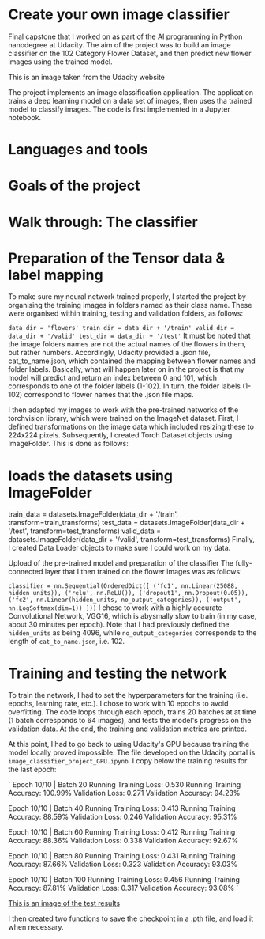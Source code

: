 # Create your own image classifier
Final capstone that I worked on as part of the AI programming in Python nanodegree at Udacity. The aim of the project was to build an image classifier on the 102 Category Flower Dataset, and then predict new flower images using the trained model.

This is an image taken from the Udacity website

The project implements an image classification application. The application trains a deep learning model on a data set of images, then uses tha trained model to classify images. The code is first implemented in a Jupyter notebook.

# Languages and tools
# Goals of the project
# Walk through: The classifier
# Preparation of the Tensor data & label mapping
To make sure my neural network trained properly, I started the project by organising the training images in folders named as their class name. These were organised within training, testing and validation folders, as follows:

`
data_dir = 'flowers'
train_dir = data_dir + '/train'
valid_dir = data_dir + '/valid'
test_dir = data_dir + '/test'
`
It must be noted that the image folders names are not the actual names of the flowers in them, but rather numbers. Accordingly, Udacity provided a .json file, cat_to_name.json, which contained the mapping between flower names and folder labels. Basically, what will happen later on in the project is that my model will predict and return an index between 0 and 101, which corresponds to one of the folder labels (1-102). In turn, the folder labels (1-102) correspond to flower names that the .json file maps.

I then adapted my images to work with the pre-trained networks of the torchvision library, which were trained on the ImageNet dataset. First, I defined transformations on the image data which included resizing these to 224x224 pixels. Subsequently, I created Torch Dataset objects using ImageFolder. This is done as follows:

# loads the datasets using ImageFolder
train_data = datasets.ImageFolder(data_dir + '/train', transform=train_transforms)
test_data = datasets.ImageFolder(data_dir + '/test', transform=test_transforms)
valid_data = datasets.ImageFolder(data_dir + '/valid', transform=test_transforms)
Finally, I created Data Loader objects to make sure I could work on my data.

Upload of the pre-trained model and preparation of the classifier
The fully-connected layer that I then trained on the flower images was as follows:

`
classifier = nn.Sequential(OrderedDict([
                          ('fc1', nn.Linear(25088, hidden_units)),
                          ('relu', nn.ReLU()),
                          ('dropout1', nn.Dropout(0.05)),
                          ('fc2', nn.Linear(hidden_units, no_output_categories)),
                          ('output', nn.LogSoftmax(dim=1))
                          ]))
`
I chose to work with a highly accurate Convolutional Network, VGG16, which is abysmally slow to train (in my case, about 30 minutes per epoch). Note that I had previously defined the `hidden_units` as being 4096, while `no_output_categories` corresponds to the length of `cat_to_name.json`, i.e. 102.

# Training and testing the network
To train the network, I had to set the hyperparameters for the training (i.e. epochs, learning rate, etc.). I chose to work with 10 epochs to avoid overfitting. The code loops through each epoch, trains 20 batches at at time (1 batch corresponds to 64 images), and tests the model's progress on the validation data. At the end, the training and validation metrics are printed.

At this point, I had to go back to using Udacity's GPU because training the model locally proved impossible. The file developed on the Udacity portal is `image_classifier_project_GPU.ipynb`. I copy below the training results for the last epoch:

`
Epoch 10/10 | Batch 20
Running Training Loss: 0.530
Running Training Accuracy: 100.99%
Validation Loss: 0.271
Validation Accuracy: 94.23%

Epoch 10/10 | Batch 40
Running Training Loss: 0.413
Running Training Accuracy: 88.59%
Validation Loss: 0.246
Validation Accuracy: 95.31%

Epoch 10/10 | Batch 60
Running Training Loss: 0.412
Running Training Accuracy: 88.36%
Validation Loss: 0.338
Validation Accuracy: 92.67%

Epoch 10/10 | Batch 80
Running Training Loss: 0.431
Running Training Accuracy: 87.66%
Validation Loss: 0.323
Validation Accuracy: 93.03%

Epoch 10/10 | Batch 100
Running Training Loss: 0.456
Running Training Accuracy: 87.81%
Validation Loss: 0.317
Validation Accuracy: 93.08%
`

<a href>This is an image of the test results</a>

I then created two functions to save the checkpoint in a .pth file, and load it when necessary.
